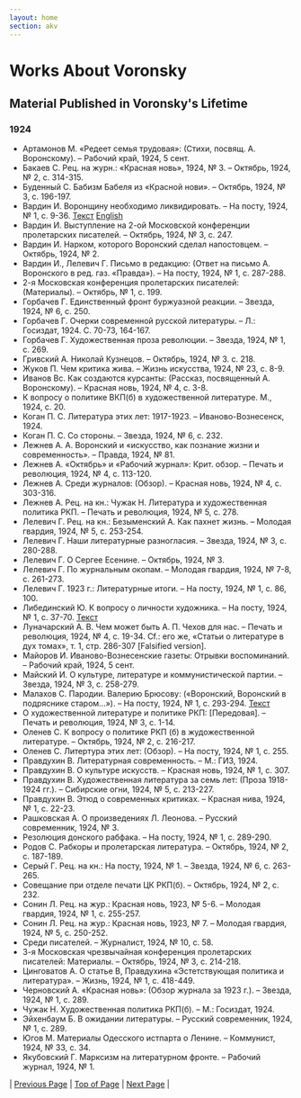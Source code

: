 ```yaml
---
layout: home
section: akv
---
```

# Works About Voronsky
## Material Published in Voronsky's Lifetime

### 1924
- Артамонов М. «Редеет семья трудовая»: (Стихи, посвящ. А. Воронскому). – Рабочий край, 1924, 5 сент.
- Бакаев С. Рец. на журн.: «Красная новь», 1924, № 3. – Октябрь, 1924, № 2, с. 314-315.
- Буденный С. Бабизм Бабеля из «Красной нови». – Октябрь, 1924, № 3, с. 196-197.
- Вардин И. Воронщину необходимо ликвидировать. – На посту, 1924, № 1, с. 9-36. [Текст](../Texts/Vardin24NP01.pdf) [English](../Texts/AKV_Docs_Vardin_1924.pdf)
- Вардин И. Выступление на 2-ой Московской конференции пролетарских писателей. – Октябрь, 1924, № 3, с. 247.
- Вардин И. Нарком, которого Воронский сделал напостовцем. – Октябрь, 1924, № 2.
- Вардин И., Лелевич Г. Письмо в редакцию: (Ответ на письмо А. Воронского в ред. газ. «Правда»). – На посту, 1924, № 1, с. 287-288.
- 2-я Московская конференция пролетарских писателей: (Материалы). – Октябрь, № 1, с. 199.
- Горбачев Г. Единственный фронт буржуазной реакции. – Звезда, 1924, № 6, с. 250.
- Горбачев Г. Очерки современной русской литературы. – Л.: Госиздат, 1924. С. 70-73, 164-167.
- Горбачев Г. Художественная проза революции. – Звезда, 1924, № 1, с. 269.
- Гривский А. Николай Кузнецов. – Октябрь, 1924, № 3. с. 218.
- Жуков П. Чем критика жива. – Жизнь искусства, 1924, № 23, с. 8-9.
- Иванов Вс. Как создаются курсанты: (Рассказ, посвященный А. Воронскому). – Красная новь, 1924, № 4, с. 3-8.
- К вопросу о политике ВКП(б) в художественной литературе. М., 1924, с. 20.
- Коган П. С. Литература этих лет: 1917-1923. – Иваново-Вознесенск, 1924.
- Коган П. С. Со стороны. – Звезда, 1924, № 6, с. 232.
- Лежнев А. А. Воронский и «искусство, как познание жизни и современность». – Правда, 1924, № 81.
- Лежнев А. «Октябрь» и «Рабочий журнал»: Крит. обзор. – Печать и революция, 1924, № 4, с. 113-120.
- Лежнев А. Среди журналов: (Обзор). – Красная новь, 1924, № 4, с. 303-316.
- Лежнев А. Рец. на кн.: Чужак Н. Литература и художественная политика РКП. – Печать и революция, 1924, № 5, с. 278.
- Лелевич Г. Рец. на кн.: Безыменский А. Как пахнет жизнь. – Молодая гвардия, 1924, № 5, с. 253-254.
- Лелевич Г. Наши литературные разногласия. – Звезда, 1924, № 3, с. 280-288.
- Лелевич Г. О Сергее Есенине. – Октябрь, 1924, № 3.
- Лелевич Г. По журнальным окопам. – Молодая гвардия, 1924, № 7-8, с. 261-273.
- Лелевич Г. 1923 г.: Литературные итоги. – На посту, 1924, № 1, с. 86, 100.
- Либединский Ю. К вопросу о личности художника. – На посту, 1924, № 1, с. 37-70. [Текст](../Texts/Libedinsky24NP01.pdf)
- Луначарский А. В. Чем может быть А. П. Чехов для нас. – Печать и революция, 1924, № 4, с. 19-34. Cf.: его же, «Статьи о литературе в дух томах», т. 1, стр. 286-307 [Falsified version].
- Майоров И. Иваново-Вознесенские газеты: Отрывки воспоминаний. – Рабочий край, 1924, 5 сент.
- Майский И. О культуре, литературе и коммунистической партии. – Звезда, 1924, № 3, с. 258-279.
- Малахов С. Пародии. Валерию Брюсову: («Воронский, Воронский в подряснике старом...»). – На посту, 1924, № 1, с. 293-294. [Текст](../Texts/Malakhov24.pdf)
- О художественной литературе и политике РКП: [Передовая]. – Печать и революция, 1924, № 3, с. 1-14.
- Оленев С. К вопросу о политике РКП (б) в жудожественной литературе. – Октябрь, 1924, № 2, с. 216-217.
- Оленев С. Литертура этих лет: (Обзор). – На посту, 1924, № 1, с. 255.
- Правдухин В. Литературная современность. – М.: ГИЗ, 1924.
- Правдухин В. О культуре искусств. – Красная новь, 1924, № 1, с. 307.
- Правдухин В. Художественная литература за семь лет: (Проза 1918-1924 гг.). – Сибирские огни, 1924, № 5, с. 213-227.
- Правдухин В. Этюд о современных критиках. – Красная нива, 1924, № 1, с. 22-23.
- Рашковская А. О произведениях Л. Леонова. – Русский современник, 1924, № 3.
- Резолюция донского рабфака. – На посту, 1924, № 1, с. 289-290.
- Родов С. Рабкоры и пролетарская литература. – Октябрь, 1924, № 2, с. 187-189.
- Серый Г. Рец. на кн.: На посту, 1924, № 1. – Звезда, 1924, № 6, с. 263-265.
- Совещание при отделе печати ЦК РКП(б). – Октябрь, 1924, № 2, с. 232.
- Сонин Л. Рец. на жур.: Красная новь, 1923, № 5-6. – Молодая гвардия, 1924, № 1, с. 255-257.
- Сонин Л. Рец. на жур.: Красная новь, 1923, № 7. – Молодая гвардия, 1924, № 5, с. 250-252.
- Среди писателей. – Журналист, 1924, № 10, с. 58.
- 3-я Московская чрезвычайная конференция пролетарских писателей: Материалы. – Октябрь, 1924, № 3, с. 214-218.
- Цинговатов А. О статье В, Правдухина «Эстетствующая политика и литература». – Жизнь, 1924, № 1, с. 418-449.
- Черновский А. «Красная новь»: (Обзор журнала за 1923 г.). – Звезда, 1924, № 1, с. 289.
- Чужак Н. Художественная политика РКП(б). – М.: Госиздат, 1924.
- Эйхенбаум Б. В ожидании литературы. – Русский современник, 1924, № 1, с. 289.
- Югов М. Материалы Одесского истпарта о Ленине. – Коммунист, 1924, № 33, с. 34.
- Якубовский Г. Марксизм на литературном фронте. – Рабочий журнал, 1924, № 1.

| [Previous Page](BiblioAbout1923.html) | [Top of Page](#) | [Next Page](BiblioAbout1925.html) |
